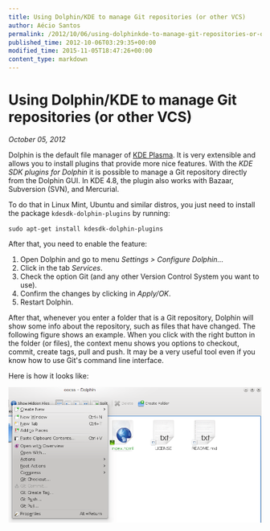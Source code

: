 ```yaml
---
title: Using Dolphin/KDE to manage Git repositories (or other VCS)
author: Aécio Santos
permalink: /2012/10/06/using-dolphinkde-to-manage-git-repositories-or-other-vcs/
published_time: 2012-10-06T03:29:35+00:00
modified_time: 2015-11-05T18:47:26+00:00
content_type: markdown
---
```


# Using Dolphin/KDE to manage Git repositories (or other VCS)
*October 05, 2012*

Dolphin is the default file manager of
[KDE Plasma](https://en.wikipedia.org/wiki/KDE). It is very extensible and
allows you to install plugins that provide more nice features.
With the *KDE SDK plugins for Dolphin* it is possible to manage a Git repository
directly from the Dolphin GUI.
In KDE 4.8, the plugin also works with Bazaar, Subversion (SVN), and Mercurial.

To do that in Linux Mint, Ubuntu and similar distros, you just need to install the
package `kdesdk-dolphin-plugins` by running:

```
sudo apt-get install kdesdk-dolphin-plugins
```

After that, you need to enable the feature:

1. Open Dolphin and go to menu *Settings > Configure Dolphin…*
2. Click in the tab *Services*.
3. Check the option Git (and any other Version Control System you want to use).
4. Confirm the changes by clicking in *Apply/OK*.
5. Restart Dolphin.

After that, whenever you enter a folder that is a Git repository, Dolphin will
show some info about the repository, such as files that have changed.
The following figure shows an example. When you click with the right button
in the folder (or files), the context menu shows you options to checkout,
commit, create tags, pull and push.
It may be a very useful tool even if you know how to use Git's command line
interface.

Here is how it looks like:

<img class="img-responsive" src="/static/img/dolphin-git.png" alt="Options using Dolphin Git Plugin"></img>
